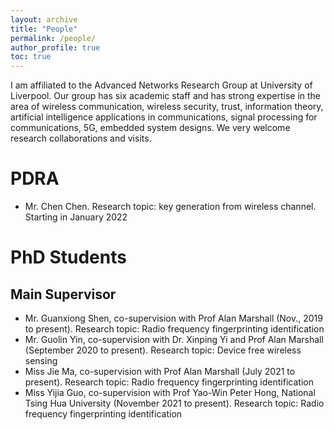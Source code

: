 ```yaml
---
layout: archive
title: "People"
permalink: /people/
author_profile: true
toc: true
---
```


I am affiliated to the Advanced Networks Research Group at University of Liverpool. Our group has six academic staff and has strong expertise in the area of wireless communication, wireless security, trust, information theory, artificial intelligence applications in communications, signal processing for communications, 5G, embedded system designs. We very welcome research collaborations and visits.

# PDRA
* Mr. Chen Chen. Research topic: key generation from wireless channel. Starting in January 2022

# PhD Students
## Main Supervisor
* Mr. Guanxiong Shen, co-supervision with Prof Alan Marshall (Nov., 2019 to present). Research topic: Radio frequency fingerprinting identification
* Mr. Guolin Yin, co-supervision with Dr. Xinping Yi and Prof Alan Marshall (September 2020 to present). Research topic: Device free wireless sensing
* Miss Jie Ma, co-supervision with Prof Alan Marshall (July 2021 to present). Research topic: Radio frequency fingerprinting identification
* Miss Yijia Guo, co-supervision with Prof Yao-Win Peter Hong, National Tsing Hua University (November 2021 to present). Research topic: Radio frequency fingerprinting identification

